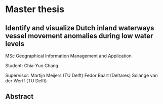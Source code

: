# Master thesis

## Identify and visualize Dutch inland waterways vessel movement anomalies during low water levels

MSc Geographical Information Management and Application

Student: Chia-Yun Chang

Supervisor: Martijn Meijers (TU Delft)
            Fedor Baart (Deltares)
			Solange van der Werff (TU Delft)
			
			
## Abstract

